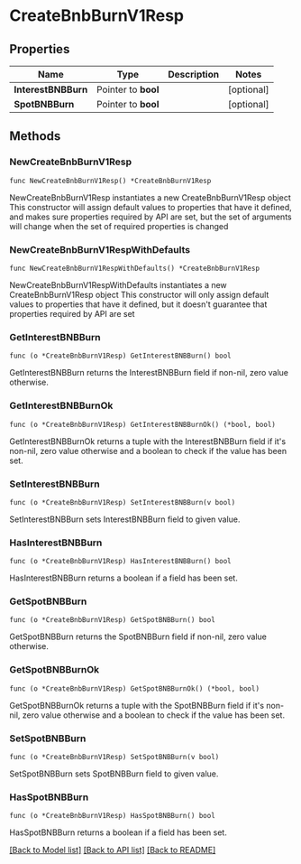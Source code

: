 # CreateBnbBurnV1Resp

## Properties

Name | Type | Description | Notes
------------ | ------------- | ------------- | -------------
**InterestBNBBurn** | Pointer to **bool** |  | [optional] 
**SpotBNBBurn** | Pointer to **bool** |  | [optional] 

## Methods

### NewCreateBnbBurnV1Resp

`func NewCreateBnbBurnV1Resp() *CreateBnbBurnV1Resp`

NewCreateBnbBurnV1Resp instantiates a new CreateBnbBurnV1Resp object
This constructor will assign default values to properties that have it defined,
and makes sure properties required by API are set, but the set of arguments
will change when the set of required properties is changed

### NewCreateBnbBurnV1RespWithDefaults

`func NewCreateBnbBurnV1RespWithDefaults() *CreateBnbBurnV1Resp`

NewCreateBnbBurnV1RespWithDefaults instantiates a new CreateBnbBurnV1Resp object
This constructor will only assign default values to properties that have it defined,
but it doesn't guarantee that properties required by API are set

### GetInterestBNBBurn

`func (o *CreateBnbBurnV1Resp) GetInterestBNBBurn() bool`

GetInterestBNBBurn returns the InterestBNBBurn field if non-nil, zero value otherwise.

### GetInterestBNBBurnOk

`func (o *CreateBnbBurnV1Resp) GetInterestBNBBurnOk() (*bool, bool)`

GetInterestBNBBurnOk returns a tuple with the InterestBNBBurn field if it's non-nil, zero value otherwise
and a boolean to check if the value has been set.

### SetInterestBNBBurn

`func (o *CreateBnbBurnV1Resp) SetInterestBNBBurn(v bool)`

SetInterestBNBBurn sets InterestBNBBurn field to given value.

### HasInterestBNBBurn

`func (o *CreateBnbBurnV1Resp) HasInterestBNBBurn() bool`

HasInterestBNBBurn returns a boolean if a field has been set.

### GetSpotBNBBurn

`func (o *CreateBnbBurnV1Resp) GetSpotBNBBurn() bool`

GetSpotBNBBurn returns the SpotBNBBurn field if non-nil, zero value otherwise.

### GetSpotBNBBurnOk

`func (o *CreateBnbBurnV1Resp) GetSpotBNBBurnOk() (*bool, bool)`

GetSpotBNBBurnOk returns a tuple with the SpotBNBBurn field if it's non-nil, zero value otherwise
and a boolean to check if the value has been set.

### SetSpotBNBBurn

`func (o *CreateBnbBurnV1Resp) SetSpotBNBBurn(v bool)`

SetSpotBNBBurn sets SpotBNBBurn field to given value.

### HasSpotBNBBurn

`func (o *CreateBnbBurnV1Resp) HasSpotBNBBurn() bool`

HasSpotBNBBurn returns a boolean if a field has been set.


[[Back to Model list]](../README.md#documentation-for-models) [[Back to API list]](../README.md#documentation-for-api-endpoints) [[Back to README]](../README.md)


